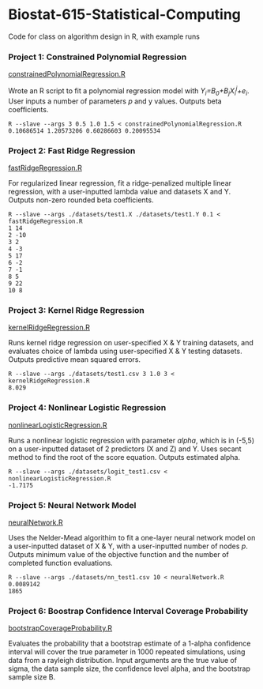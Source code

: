 # Biostat-615-Statistical-Computing
Code for class on algorithm design in R, with example runs

### Project 1: Constrained Polynomial Regression
[constrainedPolynomialRegression.R](./constrainedPolynomialRegression.R)

Wrote an R script to fit a polynomial regression model with *Y<sub>i</sub>=B<sub>0</sub>+B<sub>j</sub>X<sub>i</sub><sup>j</sup>+e<sub>i</sub>*. User inputs a number of parameters *p* and y values. Outputs beta coefficients.

```console
R --slave --args 3 0.5 1.0 1.5 < constrainedPolynomialRegression.R
0.10686514 1.20573206 0.60286603 0.20095534
```

### Project 2: Fast Ridge Regression
[fastRidgeRegression.R](./fastRidgeRegression.R)

For regularized linear regression, fit a ridge-penalized multiple linear regression, with a user-inputted lambda value and datasets X and Y. Outputs non-zero rounded beta coefficients.

```console
R --slave --args ./datasets/test1.X ./datasets/test1.Y 0.1 < fastRidgeRegression.R
1 14
2 -10
3 2
4 -3
5 17
6 -2
7 -1
8 5
9 22
10 8
```

### Project 3: Kernel Ridge Regression
[kernelRidgeRegression.R](./kernelRidgeRegression.R)

Runs kernel ridge regression on user-specified X & Y training datasets, and evaluates choice of lambda using user-specified X & Y testing datasets. Outputs predictive mean squared errors.

```console
R --slave --args ./datasets/test1.csv 3 1.0 3 < kernelRidgeRegression.R
8.029
```

### Project 4: Nonlinear Logistic Regression
[nonlinearLogisticRegression.R](./nonlinearLogisticRegression.R)

Runs a nonlinear logistic regression with parameter *alpha*, which is in (-5,5) on a user-inputted dataset of 2 predictors (X and Z) and Y. Uses secant method to find the root of the score equation. Outputs estimated alpha.

```console
R --slave --args ./datasets/logit_test1.csv < nonlinearLogisticRegression.R
-1.7175
```

### Project 5: Neural Network Model
[neuralNetwork.R](./neuralNetwork.R)

Uses the Nelder-Mead algorithim to fit a one-layer neural network model on a user-inputted dataset of X & Y, with a user-inputted number of nodes *p*. Outputs minimum value of the objective function and the number of completed function evaluations.

```console
R --slave --args ./datasets/nn_test1.csv 10 < neuralNetwork.R
0.0089142
1865
```

### Project 6: Boostrap Confidence Interval Coverage Probability
[bootstrapCoverageProbability.R](./bootstrapCoverageProbability.R)

Evaluates the probability that a bootstrap estimate of a 1-alpha confidence interval will cover the true parameter in 1000 repeated simulations, using data from a rayleigh distribution. Input arguments are the true value of sigma, the data sample size, the confidence level alpha, and the bootstrap sample size B.
